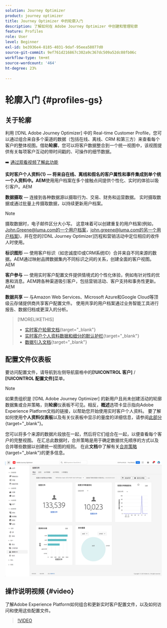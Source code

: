 ```yaml
---
solution: Journey Optimizer
product: journey optimizer
title: Journey Optimizer 中的轮廓入门
description: 了解如何在 Adobe Journey Optimizer 中创建和管理轮廓
feature: Profiles
role: User
level: Beginner
exl-id: be3936e4-8185-4031-9daf-95eea58077d0
source-git-commit: 9ef761d216867c302a9c367dc509a52dc08fb06c
workflow-type: tm+mt
source-wordcount: '464'
ht-degree: 23%

---
```


# 轮廓入门 {#profiles-gs}

## 关于轮廓

利用 [!DNL Adobe Journey Optimizer] 中的 Real-time Customer Profile，您可以通过组合来自多个渠道的数据（包括在线、离线、CRM 和第三方）来查看每个客户的整体视图。借助&#x200B;**轮廓**，您可以将客户数据整合到一个统一视图中，该视图提供有关每项客户互动的带时间戳的、可操作的细节数据。

➡️ [通过观看视频了解此功能](#video)

**实时客户个人资料{&#x200B;1} — 将来自在线、离线和假名的客户属性和事件集成到单个统一个人资料中。&#x200B;AEM**&#x200B;使用用户档案在多个接触点间提供个性化、实时的体验以吸引客户。&#x200B;AEM

**数据摄取** — 连接到各种数据源以摄取行为、交易、财务和运营数据。 实时摄取数据或通过批量上传摄取数据，以持续更新用户档案。

>[!NOTE]
>
>摄取数据时，电子邮件区分大小写。 这意味着可以创建重复的用户档案(例如，John.Greene@luma.com的一个用户档案，john.greene@luma.com的另一个用户档案)，并在您的[!DNL Journey Optimizer]历程和营销活动中定位相应的收件人时使用。

**标识图形** — 使用客户标识（如忠诚度ID或CRM系统ID）合并来自不同来源的数据。&#x200B;AEM通过映射品牌数据集内不同标识之间的关系，创建全面的客户视图。&#x200B;AEM

**客户参与** — 使用实时客户配置文件提供情境式的个性化体验，例如有针对性的优惠和消息。&#x200B;AEM跨各种渠道吸引客户，包括营销活动、客户支持和事务性更新。&#x200B;AEM

**数据共享** — 与Amazon Web Services、Microsoft Azure和Google Cloud等顶级云存储提供商共享客户配置文件。 使用共享的用户档案通过业务智能工具进行报告、数据归档或更深入的分析。

>[!MORELIKETHIS]
>
>* [实时客户轮廓文档](https://experienceleague.adobe.com/docs/experience-platform/query/home.html?lang=zh-Hans){target="_blank"}
>* [实时客户个人资料数据和细分的默认护栏](https://experienceleague.adobe.com/zh-hans/docs/experience-platform/profile/guardrails){target="_blank"}
>* [&#x200B;数据引入文档](https://experienceleague.adobe.com/zh-hans/docs/experience-platform/ingestion/home){target="_blank"}

## 配置文件仪表板

要访问配置文件，请导航到左侧导航窗格中的&#x200B;**[!UICONTROL 客户]** / **[!UICONTROL 配置文件]**&#x200B;菜单。

>[!NOTE]
>
>如果贵组织是 [!DNL Adobe Journey Optimizer] 的新用户且尚未创建活动的轮廓数据集或合并策略，则&#x200B;**轮廓**&#x200B;仪表板不可见。相反，**概述**&#x200B;选项卡显示指向Adobe Experience Platform文档的链接，以帮助您开始使用实时客户个人资料。 要了解如何使用&#x200B;**个人资料仪表板**&#x200B;以及有关仪表板中显示的量度的详细信息，请参阅[此部分](https://experienceleague.adobe.com/docs/experience-platform/profile/ui/user-guide.html?lang=zh-Hans){target="_blank"}。

您可以将多个来源的数据片段放在一起，然后将它们组合在一起，以便查看每个客户的完整视图。 在汇总此数据时，合并策略是用于确定数据优先顺序的方式以及合并哪些数据以创建统一视图的规则。 在此&#x200B;**文档**&#x200B;中了解有关[合并策略](https://experienceleague.adobe.com/docs/experience-platform/profile/merge-policies/ui-guide.html?lang=zh-Hans){target="_blank"}的更多信息。

![](assets/profiles-home.png)

## 操作说明视频 {#video}

了解Adobe Experience Platform如何组合和更新实时客户配置文件，以及如何访问和使用这些配置文件。

>[!VIDEO](https://video.tv.adobe.com/v/27251?quality=12)
